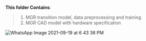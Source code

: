 **This folder Contains**:
>1. MGR transition model, data preprocessing and training
>2. MGR CAD model with hardware specification

![WhatsApp Image 2021-09-19 at 6 43 36 PM](https://user-images.githubusercontent.com/73164858/158623546-f6b79ef5-78bf-4848-8442-724b4347ec73.jpeg)
